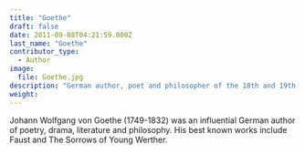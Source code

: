 ```yaml
---
title: "Goethe"
draft: false
date: 2011-09-08T04:21:59.000Z
last_name: "Goethe"
contributor_type:
  - Author
image:
  file: Goethe.jpg
description: "German author, poet and philosopher of the 18th and 19th centuries"
weight:
---
```


Johann Wolfgang von Goethe (1749-1832) was an influential German author of poetry, drama, literature and philosophy. His best known works include Faust and The Sorrows of Young Werther.

